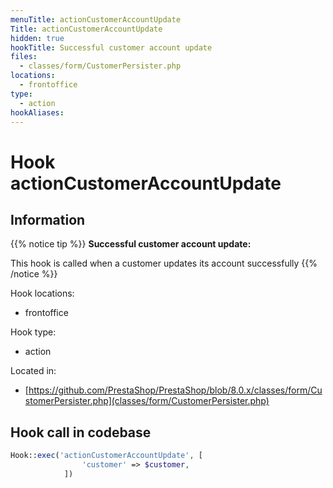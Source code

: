 ```yaml
---
menuTitle: actionCustomerAccountUpdate
Title: actionCustomerAccountUpdate
hidden: true
hookTitle: Successful customer account update
files:
  - classes/form/CustomerPersister.php
locations:
  - frontoffice
type:
  - action
hookAliases:
---
```


# Hook actionCustomerAccountUpdate

## Information

{{% notice tip %}}
**Successful customer account update:** 

This hook is called when a customer updates its account successfully
{{% /notice %}}

Hook locations: 
  - frontoffice

Hook type: 
  - action

Located in: 
  - [https://github.com/PrestaShop/PrestaShop/blob/8.0.x/classes/form/CustomerPersister.php](classes/form/CustomerPersister.php)

## Hook call in codebase

```php
Hook::exec('actionCustomerAccountUpdate', [
                'customer' => $customer,
            ])
```